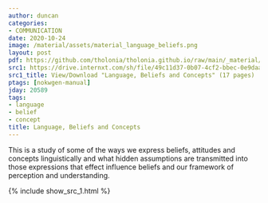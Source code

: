 ```yaml
---
author: duncan
categories:
- COMMUNICATION
date: 2020-10-24
image: /material/assets/material_language_beliefs.png
layout: post
pdf: https://github.com/tholonia/tholonia.github.io/raw/main/_material/assets/language_beliefs.pdf
src1: https://drive.internxt.com/sh/file/49c11d37-0b07-4cf2-bbec-0e9daa6ad7e8/a978f1f12dde14e7cc22c19f4608ceef148bdb9a1bd83352f0075d57f2972c34
src1_title: View/Download "Language, Beliefs and Concepts" (17 pages)
ptags: [nokwgen-manual]
jday: 20589
tags:
- language
- belief
- concept
title: Language, Beliefs and Concepts
---
```


This is a study of some of the ways we express  beliefs, attitudes and concepts linguistically and what hidden assumptions are transmitted into those expressions that effect influence beliefs and our framework of perception and understanding.

<!--more-->

{% include show_src_1.html %}

